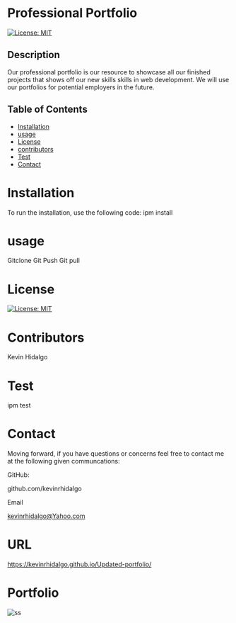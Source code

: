 # Professional Portfolio
  [![License: MIT](https://img.shields.io/badge/License-MIT-yellow.svg)](https://opensource.org/licenses/MIT)
  ## Description 
Our professional portfolio is our resource to showcase all our finished projects that shows off our new skills skills in web development. We will use our portfolios for potential employers in the future.
  ## Table of Contents 

  * [Installation](#installation)
  * [usage](#usage)
  * [License](#license)
  * [contributors](#contributors)
  * [Test](#test)
  * [Contact](#contact)
  # Installation
  To run the installation, use the following code:
  ipm install
  # usage
  Gitclone Git Push Git pull
  # License
  [![License: MIT](https://img.shields.io/badge/License-MIT-yellow.svg)](https://opensource.org/licenses/MIT)
  
  # Contributors
  Kevin Hidalgo
  # Test
  ipm test
  # Contact
  Moving forward, if you have questions or concerns feel free to contact me at the following given communcations: 


  GitHub: 

  github.com/kevinrhidalgo 

  Email 

  kevinrhidalgo@Yahoo.com 

  # URL
https://kevinrhidalgo.github.io/Updated-portfolio/
  # Portfolio
![ss](https://user-images.githubusercontent.com/78196245/115137028-90310b00-9ff1-11eb-9d63-71f51f28a451.jpg)

 
  

  
